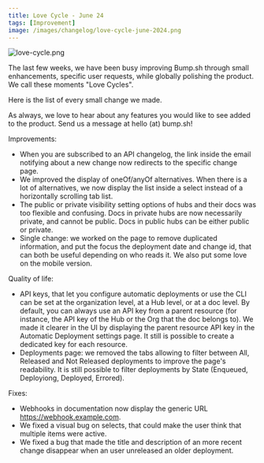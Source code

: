 ```yaml
---
title: Love Cycle - June 24
tags: [Improvement]
image: /images/changelog/love-cycle-june-2024.png
---
```


![love-cycle.png](/images/changelog/love-cycle-june-2024.png)

The last few weeks, we have been busy improving Bump.sh through small enhancements, specific user requests, while globally polishing the product. We call these moments "Love Cycles".

Here is the list of every small change we made.

As always, we love to hear about any features you would like to see added to the product. Send us a message at hello (at) bump.sh!

Improvements: 
- When you are subscribed to an API changelog, the link inside the email notifying about a new change now redirects to the specific change page. 
- We improved the display of oneOf/anyOf alternatives. When there is a lot of alternatives, we now display the list inside a select instead of a horizontally scrolling tab list.
- The public or private visibility setting options of hubs and their docs was too flexible and confusing. Docs in private hubs are now necessarily private, and cannot be public. Docs in public hubs can be either public or private.
- Single change: we worked on the page to remove duplicated information, and put the focus the deployment date and change id, that can both be useful depending on who reads it. We also put some love on the mobile version.

Quality of life:
- API keys, that let you configure automatic deployments or use the CLI can be set at the organization level, at a Hub level, or at a doc level. By default, you can always use an API key from a parent resource (for instance, the API key of the Hub or the Org that the doc belongs to). We made it clearer in the UI by displaying the parent resource API key in the Automatic Deployment settings page. It still is possible to create a dedicated key for each resource.
- Deployments page: we removed the tabs allowing to filter between All, Released and Not Released deployments to improve the page's readability. It is still possible to filter deployments by State (Enqueued, Deployiong, Deployed, Errored).

Fixes:
- Webhooks in documentation now display the generic URL https://webhook.example.com.
- We fixed a visual bug on selects, that could make the user think that multiple items were active.
- We fixed a bug that made the title and description of an more recent change disappear when an user unreleased an older deployment.


